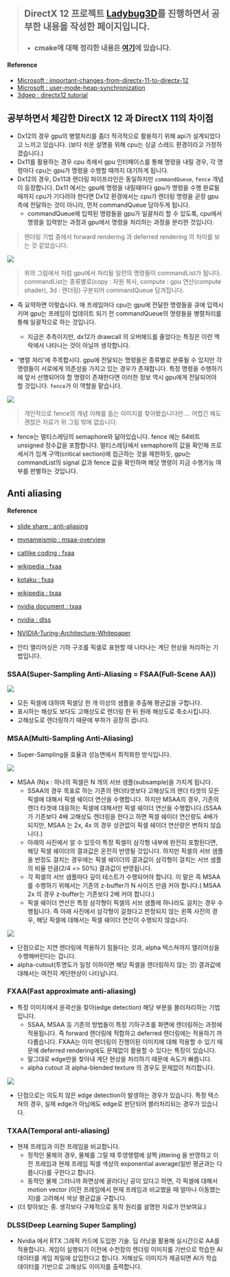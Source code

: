 > ## DirectX 12 프로젝트 [Ladybug3D](https://github.com/wlsvy/Ladybug3D)를 진행하면서 공부한 내용을 작성한 페이지입니다.
> - ### cmake에 대해 정리한 내용은 [여기](https://github.com/wlsvy/CMake_Study)에 있습니다.

#### Reference 
- [Microsoft : important-changes-from-directx-11-to-directx-12](https://docs.microsoft.com/en-us/windows/win32/direct3d12/important-changes-from-directx-11-to-directx-12)
- [Microsoft : user-mode-heap-synchronization](https://docs.microsoft.com/ko-kr/windows/win32/direct3d12/user-mode-heap-synchronization?redirectedfrom=MSDN)
- [3dgep : directx12 tutorial](https://www.3dgep.com/learning-directx-12-1/)

## 공부하면서 체감한 DirectX 12 과 DirectX 11의 차이점 
- Dx12의 경우 gpu의 병렬처리를 좀더 적극적으로 활용하기 위해 api가 설계되었다고 느끼고 있습니다. (보다 쉬운 설명을 위해 cpu는 싱글 스레드 환경이라고 가정하겠습니다.)
- Dx11를 활용하는 경우 cpu 측에서 gpu 인터페이스를 통해 명령을 내릴 경우, 각 명령마다 cpu는 gpu가 명령을 수행할 때까지 대기하게 됩니다. 
- Dx12의 경우, Dx11과 렌더링 파이프라인은 동일하지만 `commandQueue`, `fence` 개념이 등장합니다. Dx11 에서는 gpu에 명령을 내릴때마다 gpu가 명령을 수행 완료될 때까지 cpu가 기다려야 한다면 Dx12 환경에서는 cpu가 렌더링 명령을 곧장 gpu측에 전달하는 것이 아니라, 먼저 commandQueue 담아두게 됩니다. 
  - commandQueue에 입력된 명령들을 gpu가 일괄처리 할 수 있도록, cpu에서 명령을 입력받는 과정과 gpu에서 명령을 처리하는 과정을 분리한 것입니다.

> 렌더링 기법 중에서 forward rendering 과 deferred rendering 의 차이를 보는 것 같았습니다.

![](https://docs.microsoft.com/en-us/windows/win32/direct3d12/images/gpu-engines.png)
> 위의 그림에서 처럼 gpu에서 처리될 일련의 명령들이 commandList가 됩니다. commandList는 종류별로(copy : 자원 복사, compute : gpu 연산(compute shader), 3d : 렌더링) 구분되어 commandQueue 담겨집니다.

- 즉 요약하면 이렇습니다. 매 프레임마다 cpu는 gpu에 전달한 명령들을 큐에 입력시키며 gpu는 프레임이 업데이트 되기 전 commandQueue의 명령들을 병렬처리를 통해 일괄적으로 하는 것입니다. 
  - 지금은 추측이지만, dx12가 drawcall 의 오버헤드를 줄었다는 특징은 이런 맥락에서 나타나는 것이 아닐까 생각합니다.

- '병렬 처리'에 주목합시다. gpu에 전달되는 명령들은 종류별로 분류될 수 있지만 각 명령들이 서로에게 의존성을 가지고 있는 경우가 존재합니다. 특정 명령을 수행하기에 앞서 선행되어야 할 명령이 존재한다면 이러한 정보 역시 gpu에게 전달되어야 할 것입니다. `fence`가 이 역할을 맡습니다.

![](https://www.3dgep.com/wp-content/uploads/2017/11/GPU-Synchronization.png)
> 개인적으로 fence의 개념 이해를 돕는 이미지를 찾아봤습니다만.... 어렵긴 해도 괜찮은 자료가 위 그림 밖에 없습니다.

- fence는 멀티스레딩의 semaphore와 닮아있습니다. fence 에는 64비트 unsigned 정수값을 포함합니다. 멀티스레딩에서 semaphore의 값을 확인해 프로세서가 임계 구역(critical section)에 접근하는 것을 제한하듯, gpu는 commandList의 signal 값과 fence 값을 확인하며 해당 명령이 지금 수행가능 여부를 판별하는 것입니다.


## Anti aliasing

#### Reference
- [slide share : anti-aliasing](https://www.slideshare.net/JinWooLee2/anti-aliasing)
- [mynameismjp : msaa-overview](https://mynameismjp.wordpress.com/2012/10/24/msaa-overview/)
- [catlike coding : fxaa](https://catlikecoding.com/unity/tutorials/advanced-rendering/fxaa/)
- [wikipedia : fxaa](https://en.wikipedia.org/wiki/Fast_approximate_anti-aliasing)
- [kotaku : fxaa](https://kotaku.com/what-is-fxaa-5866780)
- [wikipedia : txaa](https://en.wikipedia.org/wiki/Temporal_anti-aliasing)
- [nvidia document : txaa](https://docs.nvidia.com/gameworks/content/gameworkslibrary/postworks/product.html)
- [nvidia : dlss](https://www.nvidia.com/en-us/geforce/news/graphics-reinvented-new-technologies-in-rtx-graphics-cards/#dlss)
- [NVIDIA-Turing-Architecture-Whitepaper](https://www.nvidia.com/content/dam/en-zz/Solutions/design-visualization/technologies/turing-architecture/NVIDIA-Turing-Architecture-Whitepaper.pdf)

- 안티 앨리어싱은 기하 구조를 픽셀로 표현할 때 나타나는 계단 현상을 처리하는 기법입니다.

### SSAA(Super-Sampling Anti-Aliasing = FSAA(Full-Scene AA))
![](https://www.sapphirenation.net/-/media/sites/sapphirenation/articles/2016/11/1.jpg)
- 모든 픽셀에 대하여 픽셀당 한 개 이상의 샘플을 추출해 평균값을 구합니다.
- 표시하는 해상도 보다도 고해상도로 렌더링 한 뒤 원래 해상도로 축소시킵니다.
- 고해상도로 렌더링하기 때문에 부하가 굉장히 큽니다.

### MSAA(Multi-Sampling Anti-Aliasing)

- Super-Sampling을 효율과 성능면에서 최적화한 방식입니다.

![](https://mynameismjp.files.wordpress.com/2012/10/msaa_rasterization.png)

- MSAA (N)x : 하나의 픽셀은 N 개의 서브 샘플(subsample)을 가지게 됩니다.
  - SSAA의 경우 목표로 하는 기존의 렌더타겟보다 고해상도의 렌더 타겟의 모든 픽셀에 대해서 픽셀 쉐이더 연산을 수행합니다. 하지만 MSAA의 경우, 기존의 렌더 타겟에 대응하는 픽셀에 대해서만 픽셀 쉐이더 연산을 수행합니다.(SSAA가 기존보다 4배 고해상도 렌더링을 한다고 하면 픽셀 쉐이더 연산량도 4배가 되지만, MSAA 는 2x, 4x 의 경우 상관없이 픽셀 쉐이더 연산량은 변하지 않습니다.)
  - 아래의 사진에서 알 수 있듯이 특정 픽셀이 삼각형 내부에 완전히 포함된다면, 해당 픽셀 쉐이더의 결과값은 온전히 반영될 것입니다. 하지만 픽셀의 서브 샘플을 반정도 걸치는 경우에는 픽셀 쉐이더의 결과값이 삼각형이 걸치는 서브 샘플의 비율 만큼(2/4 => 50%) 결과값이 반영됩니다. 
  - 각 픽셀의 서브 샘플마다 깊이 테스트가 수행되어야 합니다. 이 말은 즉 MSAA 를 수행하기 위해서는 기존의 z-buffer가 N 사이즈 만큼 커야 합니다.( MSAA 2x 의 경우 z-buffer는 기존보다 2배 커야 합니다.)
  - 픽셀 쉐이더 연산은 특정 삼각형이 픽셀의 서브 샘플에 하나라도 걸치는 경우 수행됩니다. 즉 아래 사진에서 삼각형이 걸쳤다고 판정되지 않는 왼쪽 사진의 경우, 해당 픽셀에 대해서는 픽셀 쉐이더 연산이 수행되지 않습니다.

![](https://mynameismjp.files.wordpress.com/2012/10/msaa_partial_coverage2.png?w=1024&h=234)

- 단점으로는 지연 렌더링에 적용하기 힘들다는 것과, alpha 텍스쳐까지 앨리어싱을 수행해버린다는 겁니다.
- alpha-cutout(투명도가 일정 이하이면 해당 픽셀을 렌더링하지 않는 것) 결과값에 대해서는 여전히 계단현상이 나타납니다.

### FXAA(Fast approximate anti-aliasing)

- 특정 이미지에서 윤곽선을 찾아(edge detection) 해당 부분을 블러처리하는 기법입니다.
  - SSAA, MSAA 등 기존의 방법들이 특정 기하구조를 화면에 렌더링하는 과정에 적용됩니다. 즉 forward 렌더링에 적합하고 deferred 렌더링에는 적용하기 까다롭습니다. FXAA는 이미 렌더링이 진행이된 이미지에 대해 적용할 수 있기 때문에 deferred rendering에도 문제없이 활용할 수 있다는 특징이 있습니다.
  - 말그대로 edge만을 찾아내 계단 현상을 처리하기 때문에 속도가 빠릅니다.
  - alpha cutout 과 alpha-blended texture 의 경우도 문제없이 처리합니다.
  
![](https://blog.codinghorror.com/content/images/uploads/2011/12/6a0120a85dcdae970b0153942b9436970b-800wi.jpg)

- 단점으로는 의도치 않은 edge detection이 발생하는 경우가 있습니다. 특정 텍스쳐의 경우, 실제 edge가 아님에도 edge로 판단되어 블러처리되는 경우가 있습니다.

### TXAA(Temporal anti-aliasing)

- 현재 프레임과 이전 프레임을 비교합니다.
  - 정적인 물체의 경우, 물체를 그릴 때 투영행렬에 살짝 jittering 을 반영하고 이전 프레임과 현재 프레임 픽셀 색상의 exponential average(일반 평균과는 다릅니다)를 구한다고 합니다.
  - 동적인 물체 그러니까 화면상에 굴러다닌 공이 있다고 하면, 각 픽셀에 대해서 motion vector (이전 프레임에서 현재 프레임과 비교했을 때 얼마나 이동했는지)를 고려해서 색상 평균값을 구합니다.
- (더 찾아보는 중. 생각보다 구체적으로 동작 원리를 설명한 자료가 안보여요.)

### DLSS(Deep Learning Super Sampling)
- Nvidia 에서 RTX 그래픽 카드에 도입한 기술. 딥 러닝을 활용해 실시간으로 AA를 적용합니다. 게임이 실행되기 이전에 수천장의 렌더링 이미지를 기반으로 학습한 AI 데이터를 게임 파일에 삽입한다고 합니다. 저해상도 이미지가 제공되면 AI가 학습 데이터를 기반으로 고해상도 이미지를 출력합니다.
